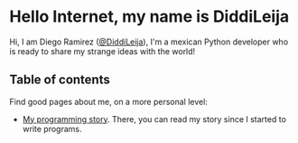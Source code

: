 # Hello Internet, my name is DiddiLeija

Hi, I am Diego Ramirez \([@DiddiLeija](http://github.com/diddileija)\), I'm a mexican Python developer who is ready to
share my strange ideas with the world!

## Table of contents

Find good pages about me, on a more personal level:

- [My programming story](http://diddileija.github.io/my_story). There, you can read my story since I started to write programs.
